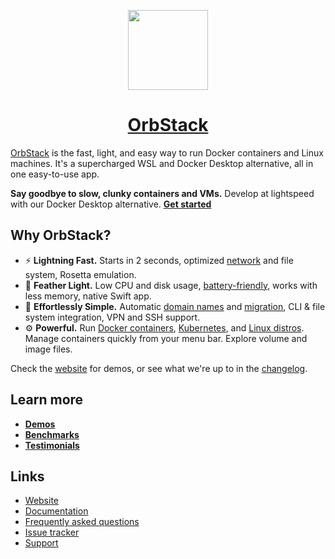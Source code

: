 <p align="center">
  <a href="https://orbstack.dev">
    <img src="https://orbstack.dev/img/icon256.png" height="128">
    <h1 align="center">OrbStack</h1>
  </a>
</p>

[OrbStack](https://orbstack.dev) is the fast, light, and easy way to run Docker containers and Linux machines. It's a supercharged WSL and Docker Desktop alternative, all in one easy-to-use app.

**Say goodbye to slow, clunky containers and VMs.** Develop at lightspeed with our Docker Desktop alternative. **[Get started](https://docs.orbstack.dev/quick-start)**

## Why OrbStack?

- ⚡️ **Lightning Fast.** Starts in 2 seconds, optimized [network](https://docs.orbstack.dev/docker/network) and file system, Rosetta emulation.
- 💨 **Feather Light.** Low CPU and disk usage, [battery-friendly](https://docs.orbstack.dev/benchmarks), works with less memory, native Swift app.
- 🍰 **Effortlessly Simple.** Automatic [domain names](https://docs.orbstack.dev/docker/domains) and [migration](https://docs.orbstack.dev/install#docker-migration), CLI & file system integration, VPN and SSH support.
- ⚙️ **Powerful.** Run [Docker containers](https://docs.orbstack.dev/docker/), [Kubernetes](https://docs.orbstack.dev/kubernetes/), and [Linux distros](https://docs.orbstack.dev/machines/). Manage containers quickly from your menu bar. Explore volume and image files.

Check the [website](https://orbstack.dev) for demos, or see what we're up to in the [changelog](https://docs.orbstack.dev/release-notes).

## Learn more

- [**Demos**](https://orbstack.dev)
- [**Benchmarks**](https://orbstack.dev/#benchmarks)
- [**Testimonials**](https://orbstack.dev/#testimonials)

## Links

- [Website](https://orbstack.dev)
- [Documentation](https://docs.orbstack.dev)
- [Frequently asked questions](https://docs.orbstack.dev/faq)
- [Issue tracker](https://github.com/orbstack/orbstack/issues)
- [Support](mailto:support@orbstack.dev)
